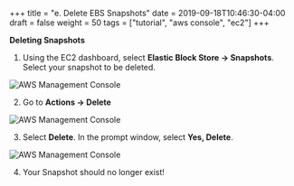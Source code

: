 +++
title = "e. Delete EBS Snapshots"
date = 2019-09-18T10:46:30-04:00
draft = false
weight = 50
tags = ["tutorial", "aws console", "ec2"]
+++

**Deleting Snapshots**

1.  Using the EC2 dashboard, select **Elastic Block Store -> Snapshots**. Select your snapshot to be deleted.

![AWS Management Console](/images/hpc-aws-parallelcluster-workshop/EC2FindSnapshot.png)

2.  Go to **Actions -> Delete** 

![AWS Management Console](/images/hpc-aws-parallelcluster-workshop/EC2SnapshotActions.png)

3.  Select **Delete**. In the prompt window, select **Yes, Delete**.

![AWS Management Console](/images/hpc-aws-parallelcluster-workshop/EC2SnapshotDelete.png)

4. Your Snapshot should no longer exist! 
